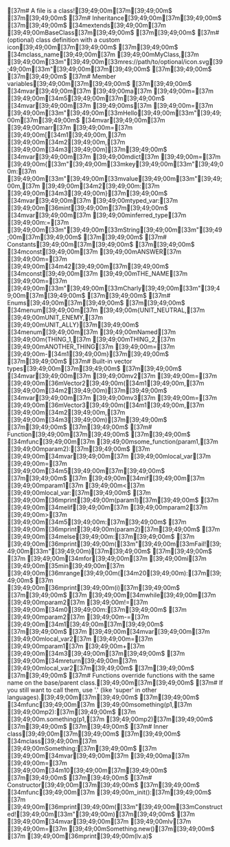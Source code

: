 [37m# A file is a class![39;49;00m[37m[39;49;00m$
[37m[39;49;00m$
[37m# Inheritance[39;49;00m[37m[39;49;00m$
[37m[39;49;00m$
[34mextends[39;49;00m[37m [39;49;00mBaseClass[37m[39;49;00m$
[37m[39;49;00m$
[37m# (optional) class definition with a custom icon[39;49;00m[37m[39;49;00m$
[37m[39;49;00m$
[34mclass_name[39;49;00m[37m [39;49;00mMyClass,[37m [39;49;00m[33m"[39;49;00m[33mres://path/to/optional/icon.svg[39;49;00m[33m"[39;49;00m[37m[39;49;00m$
[37m[39;49;00m$
[37m[39;49;00m$
[37m# Member variables[39;49;00m[37m[39;49;00m$
[37m[39;49;00m$
[34mvar[39;49;00m[37m [39;49;00ma[37m [39;49;00m=[37m [39;49;00m[34m5[39;49;00m[37m[39;49;00m$
[34mvar[39;49;00m[37m [39;49;00ms[37m [39;49;00m=[37m [39;49;00m[33m"[39;49;00m[33mHello[39;49;00m[33m"[39;49;00m[37m[39;49;00m$
[34mvar[39;49;00m[37m [39;49;00marr[37m [39;49;00m=[37m [39;49;00m[[34m1[39;49;00m,[37m [39;49;00m[34m2[39;49;00m,[37m [39;49;00m[34m3[39;49;00m][37m[39;49;00m$
[34mvar[39;49;00m[37m [39;49;00mdict[37m [39;49;00m=[37m [39;49;00m{[33m"[39;49;00m[33mkey[39;49;00m[33m"[39;49;00m:[37m [39;49;00m[33m"[39;49;00m[33mvalue[39;49;00m[33m"[39;49;00m,[37m [39;49;00m[34m2[39;49;00m:[37m [39;49;00m[34m3[39;49;00m}[37m[39;49;00m$
[34mvar[39;49;00m[37m [39;49;00mtyped_var:[37m [39;49;00m[36mint[39;49;00m[37m[39;49;00m$
[34mvar[39;49;00m[37m [39;49;00minferred_type[37m [39;49;00m:=[37m [39;49;00m[33m"[39;49;00m[33mString[39;49;00m[33m"[39;49;00m[37m[39;49;00m$
[37m[39;49;00m$
[37m# Constants[39;49;00m[37m[39;49;00m$
[37m[39;49;00m$
[34mconst[39;49;00m[37m [39;49;00mANSWER[37m [39;49;00m=[37m [39;49;00m[34m42[39;49;00m[37m[39;49;00m$
[34mconst[39;49;00m[37m [39;49;00mTHE_NAME[37m [39;49;00m=[37m [39;49;00m[33m"[39;49;00m[33mCharly[39;49;00m[33m"[39;49;00m[37m[39;49;00m$
[37m[39;49;00m$
[37m# Enums[39;49;00m[37m[39;49;00m$
[37m[39;49;00m$
[34menum[39;49;00m[37m [39;49;00m{UNIT_NEUTRAL,[37m [39;49;00mUNIT_ENEMY,[37m [39;49;00mUNIT_ALLY}[37m[39;49;00m$
[34menum[39;49;00m[37m [39;49;00mNamed[37m [39;49;00m{THING_1,[37m [39;49;00mTHING_2,[37m [39;49;00mANOTHER_THING[37m [39;49;00m=[37m [39;49;00m-[34m1[39;49;00m}[37m[39;49;00m$
[37m[39;49;00m$
[37m# Built-in vector types[39;49;00m[37m[39;49;00m$
[37m[39;49;00m$
[34mvar[39;49;00m[37m [39;49;00mv2[37m [39;49;00m=[37m [39;49;00m[36mVector2[39;49;00m([34m1[39;49;00m,[37m [39;49;00m[34m2[39;49;00m)[37m[39;49;00m$
[34mvar[39;49;00m[37m [39;49;00mv3[37m [39;49;00m=[37m [39;49;00m[36mVector3[39;49;00m([34m1[39;49;00m,[37m [39;49;00m[34m2[39;49;00m,[37m [39;49;00m[34m3[39;49;00m)[37m[39;49;00m$
[37m[39;49;00m$
[37m[39;49;00m$
[37m# Function[39;49;00m[37m[39;49;00m$
[37m[39;49;00m$
[34mfunc[39;49;00m[37m [39;49;00msome_function(param1,[37m [39;49;00mparam2):[37m[39;49;00m$
[37m    [39;49;00m[34mvar[39;49;00m[37m [39;49;00mlocal_var[37m [39;49;00m=[37m [39;49;00m[34m5[39;49;00m[37m[39;49;00m$
[37m[39;49;00m$
[37m    [39;49;00m[34mif[39;49;00m[37m [39;49;00mparam1[37m [39;49;00m<[37m [39;49;00mlocal_var:[37m[39;49;00m$
[37m        [39;49;00m[36mprint[39;49;00m(param1)[37m[39;49;00m$
[37m    [39;49;00m[34melif[39;49;00m[37m [39;49;00mparam2[37m [39;49;00m>[37m [39;49;00m[34m5[39;49;00m:[37m[39;49;00m$
[37m        [39;49;00m[36mprint[39;49;00m(param2)[37m[39;49;00m$
[37m    [39;49;00m[34melse[39;49;00m:[37m[39;49;00m$
[37m        [39;49;00m[36mprint[39;49;00m([33m"[39;49;00m[33mFail![39;49;00m[33m"[39;49;00m)[37m[39;49;00m$
[37m[39;49;00m$
[37m    [39;49;00m[34mfor[39;49;00m[37m [39;49;00mi[37m [39;49;00m[35min[39;49;00m[37m [39;49;00m[36mrange[39;49;00m([34m20[39;49;00m):[37m[39;49;00m$
[37m        [39;49;00m[36mprint[39;49;00m(i)[37m[39;49;00m$
[37m[39;49;00m$
[37m    [39;49;00m[34mwhile[39;49;00m[37m [39;49;00mparam2[37m [39;49;00m!=[37m [39;49;00m[34m0[39;49;00m:[37m[39;49;00m$
[37m        [39;49;00mparam2[37m [39;49;00m-=[37m [39;49;00m[34m1[39;49;00m[37m[39;49;00m$
[37m[39;49;00m$
[37m    [39;49;00m[34mvar[39;49;00m[37m [39;49;00mlocal_var2[37m [39;49;00m=[37m [39;49;00mparam1[37m [39;49;00m+[37m [39;49;00m[34m3[39;49;00m[37m[39;49;00m$
[37m    [39;49;00m[34mreturn[39;49;00m[37m [39;49;00mlocal_var2[37m[39;49;00m$
[37m[39;49;00m$
[37m[39;49;00m$
[37m# Functions override functions with the same name on the base/parent class.[39;49;00m[37m[39;49;00m$
[37m# If you still want to call them, use '.' (like 'super' in other languages).[39;49;00m[37m[39;49;00m$
[37m[39;49;00m$
[34mfunc[39;49;00m[37m [39;49;00msomething(p1,[37m [39;49;00mp2):[37m[39;49;00m$
[37m    [39;49;00m.something(p1,[37m [39;49;00mp2)[37m[39;49;00m$
[37m[39;49;00m$
[37m[39;49;00m$
[37m# Inner class[39;49;00m[37m[39;49;00m$
[37m[39;49;00m$
[34mclass[39;49;00m[37m [39;49;00mSomething:[37m[39;49;00m$
[37m    [39;49;00m[34mvar[39;49;00m[37m [39;49;00ma[37m [39;49;00m=[37m [39;49;00m[34m10[39;49;00m[37m[39;49;00m$
[37m[39;49;00m$
[37m[39;49;00m$
[37m# Constructor[39;49;00m[37m[39;49;00m$
[37m[39;49;00m$
[34mfunc[39;49;00m[37m [39;49;00m_init():[37m[39;49;00m$
[37m    [39;49;00m[36mprint[39;49;00m([33m"[39;49;00m[33mConstructed![39;49;00m[33m"[39;49;00m)[37m[39;49;00m$
[37m    [39;49;00m[34mvar[39;49;00m[37m [39;49;00mlv[37m [39;49;00m=[37m [39;49;00mSomething.new()[37m[39;49;00m$
[37m    [39;49;00m[36mprint[39;49;00m(lv.a)$
